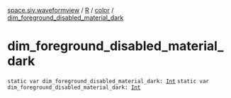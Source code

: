 [space.siy.waveformview](../../index.md) / [R](../index.md) / [color](index.md) / [dim_foreground_disabled_material_dark](./dim_foreground_disabled_material_dark.md)

# dim_foreground_disabled_material_dark

`static var dim_foreground_disabled_material_dark: `[`Int`](https://kotlinlang.org/api/latest/jvm/stdlib/kotlin/-int/index.html)
`static var dim_foreground_disabled_material_dark: `[`Int`](https://kotlinlang.org/api/latest/jvm/stdlib/kotlin/-int/index.html)